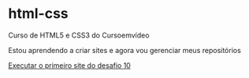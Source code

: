 # html-css
 Curso de HTML5 e CSS3 do Cursoemvídeo


Estou aprendendo a criar sites e agora vou gerenciar meus repositórios

<a href="https://gabrieldreher.github.io/html-css/Modulo 2/desafios/des010/Pacote projeto/android.html">Executar o primeiro site do desafio 10</a>